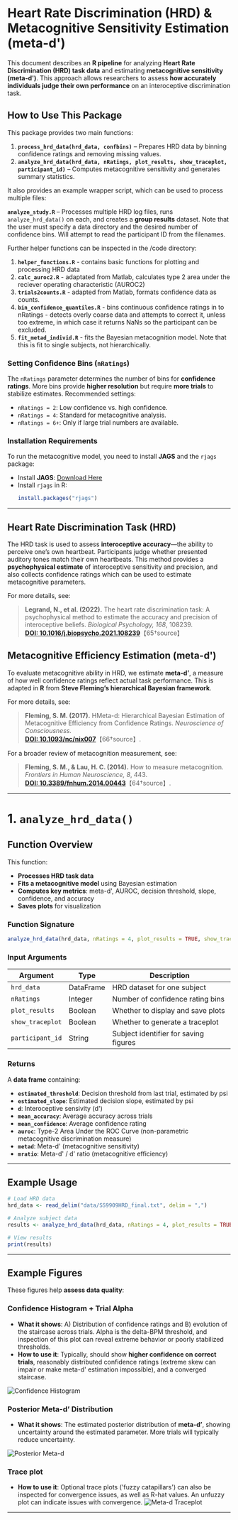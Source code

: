 

# **Heart Rate Discrimination (HRD) & Metacognitive Sensitivity Estimation (meta-d')**

This document describes an **R pipeline** for analyzing **Heart Rate Discrimination (HRD) task data** and estimating **metacognitive sensitivity (meta-d')**. This approach allows researchers to assess **how accurately individuals judge their own performance** on an interoceptive discrimination task.

## **How to Use This Package**
This package provides two main functions:
1. **`process_hrd_data(hrd_data, confbins)`** – Prepares HRD data by binning confidence ratings and removing missing values.
2. **`analyze_hrd_data(hrd_data, nRatings, plot_results, show_traceplot, participant_id)`** – Computes metacognitive sensitivity and generates summary statistics.

It also provides an example wrapper script, which can be used to process multiple files:

**`analyze_study.R`** – Processes multiple HRD log files, runs `analyze_hrd_data()` on each, and creates a **group results** dataset. 
Note that the user must specify a data directory and the desired number of confidence bins. Will attempt to read the participant ID from the filenames. 

Further helper functions can be inspected in the /code directory:

1. **`helper_functions.R`** - contains basic functions for plotting and processing HRD data
2. **`calc_auroc2.R`** - adaptated from Matlab, calculates type 2 area under the reciever operating characteristic (AUROC2)
3. **`trials2counts.R`** - adapted from Matlab, formats confidence data as counts. 
4. **`bin_confidence_quantiles.R`** - bins continuous confidence ratings in to nRatings - detects overly coarse data and attempts to correct it, unless too extreme, in which case it returns NaNs so the participant can be excluded. 
5. **`fit_metad_individ.R`** - fits the Bayesian metacognition model. Note that this is fit to single subjects, not hierarchically. 

### **Setting Confidence Bins (`nRatings`)**
The `nRatings` parameter determines the number of bins for **confidence ratings**. More bins provide **higher resolution** but require **more trials** to stabilize estimates. Recommended settings:
- `nRatings = 2`: Low confidence vs. high confidence.
- `nRatings = 4`: Standard for metacognitive analysis.
- `nRatings = 6+`: Only if large trial numbers are available.

### **Installation Requirements**
To run the metacognitive model, you need to install **JAGS** and the `rjags` package:
- Install **JAGS**: [Download Here](https://sourceforge.net/projects/mcmc-jags/)
- Install `rjags` in R:
  ```r
  install.packages("rjags")
  ```

---

## **Heart Rate Discrimination Task (HRD)**
The HRD task is used to assess **interoceptive accuracy**—the ability to perceive one’s own heartbeat. Participants judge whether presented auditory tones match their own heartbeats. This method provides a **psychophysical estimate** of interoceptive sensitivity and precision, and also collects confidence ratings which can be used to estimate metacognitive parameters.

For more details, see:
> **Legrand, N., et al. (2022).**  The heart rate discrimination task: A psychophysical method to estimate the accuracy and precision of interoceptive beliefs. *Biological Psychology, 168*, 108239.  
> **[DOI: 10.1016/j.biopsycho.2021.108239](https://www.sciencedirect.com/science/article/pii/S0301051121002325)**【65†source】

## **Metacognitive Efficiency Estimation (meta-d')**
To evaluate metacognitive ability in HRD, we estimate **meta-d’**, a measure of how well confidence ratings reflect actual task performance. This is adapted in **R** from **Steve Fleming’s hierarchical Bayesian framework**.

For more details, see:
> **Fleming, S. M. (2017).** HMeta-d: Hierarchical Bayesian Estimation of Metacognitive Efficiency from Confidence Ratings. *Neuroscience of Consciousness.*  
> **[DOI: 10.1093/nc/nix007](https://doi.org/10.1093/nc/nix007)**【66†source】.

For a broader review of metacognition measurement, see:
> **Fleming, S. M., & Lau, H. C. (2014).** How to measure metacognition. *Frontiers in Human Neuroscience, 8*, 443.  
> **[DOI: 10.3389/fnhum.2014.00443](https://doi.org/10.3389/fnhum.2014.00443)**【64†source】.

---

# **1. `analyze_hrd_data()`**
## **Function Overview**
This function:
- **Processes HRD task data**
- **Fits a metacognitive model** using Bayesian estimation
- **Computes key metrics**: meta-d', AUROC, decision threshold, slope, confidence, and accuracy
- **Saves plots** for visualization

### **Function Signature**
```r
analyze_hrd_data(hrd_data, nRatings = 4, plot_results = TRUE, show_traceplot = TRUE, participant_id = "unknown")
```

### **Input Arguments**
| Argument          | Type    | Description |
|------------------|--------|-------------|
| `hrd_data`       | DataFrame | HRD dataset for one subject |
| `nRatings`       | Integer | Number of confidence rating bins |
| `plot_results`   | Boolean | Whether to display and save plots |
| `show_traceplot` | Boolean | Whether to generate a traceplot |
| `participant_id` | String  | Subject identifier for saving figures |

### **Returns**
A **data frame** containing:
- **`estimated_threshold`**: Decision threshold from last trial, estimated by psi
- **`estimated_slope`**: Estimated decision slope, estimated by psi
- **`d`**: Interoceptive sensivity (d')
- **`mean_accuracy`**: Average accuracy across trials
- **`mean_confidence`**: Average confidence rating
- **`auroc`**: Type-2 Area Under the ROC Curve (non-parametric metacognitive discrimination measure)
- **`metad`**: Meta-d' (metacognitive sensitivity)
- **`mratio`**: Meta-d' / d' ratio (metacognitive efficiency)

---

## **Example Usage**
```r
# Load HRD data
hrd_data <- read_delim("data/SS9909HRD_final.txt", delim = ",")

# Analyze subject data
results <- analyze_hrd_data(hrd_data, nRatings = 4, plot_results = TRUE, show_traceplot = TRUE, participant_id = "SS9909")

# View results
print(results)
```

---

## **Example Figures**
These figures help **assess data quality**:

### **Confidence Histogram + Trial Alpha**
- **What it shows**: A) Distribution of confidence ratings and B) evolution of the staircase across trials. Alpha is the delta-BPM threshold, and inspection of this plot can reveal extreme behavior or poorly stabilized thresholds.
- **How to use it**: Typically, should show **higher confidence on correct trials**, reasonably distributed confidence ratings (extreme skew can impair or make meta-d' estimation impossible), and a converged staircase.

![Confidence Histogram](figs/SS9909_confidence_trial_alpha.png)

### **Posterior Meta-d’ Distribution**
- **What it shows**: The estimated posterior distribution of **meta-d’**, showing uncertainty around the estimated parameter. More trials will typically reduce uncertainty. 


![Posterior Meta-d](figs/SS9909_posterior_meta_d.png)

### **Trace plot**
- **How to use it**: Optional trace plots ('fuzzy catapillars') can also be inspected for convergence issues, as well as R-hat values. An unfuzzy plot can indicate issues with convergence. 
![Meta-d Traceplot](figs/SS9909_traceplot.png)

---
